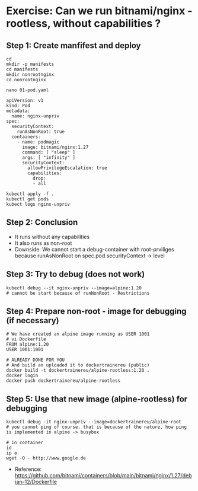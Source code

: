 # Exercise: Can we run bitnami/nginx - rootless, without capabilities ? 

## Step 1: Create manfifest and deploy 

```
cd
mkdir -p manifests
cd manifests
mkdir nonrootnginx
cd nonrootnginx
```

```
nano 01-pod.yaml
```

```
apiVersion: v1
kind: Pod
metadata:
  name: nginx-unpriv
spec:
  securityContext:
    runAsNonRoot: true 
  containers:
    - name: podmagic
      image: bitnami/nginx:1.27
      command: [ "sleep" ]
      args: [ "infinity" ]
      securityContext:
        allowPrivilegeEscalation: true 
        capabilities:
          drop:
          - all
```

```
kubectl apply -f .
kubectl get pods
kubect logs nginx-unpriv 
```

## Step 2: Conclusion 

  * It runs without any capabilities
  * It also runs as non-root
  * Downside: We cannot start a debug-container with root-prviliges because runAsNonRoot on spec.pod.securityContext  -> level 


## Step 3: Try to debug (does not work)

```
kubectl debug --it nginx-unpriv --image=alpine:1.20 
# cannot be start because of runNonRoot - Restrictions 
```

## Step 4: Prepare non-root - image for debugging (if necessary) 

```
# We have created an alpine image running as USER 1001
# vi Dockerfile
FROM alpine:1.20
USER 1001:1001
```

```
# ALREADY DONE FOR YOU
# And build an uploaded it to dockertrainereu (public)
docker build -t dockertrainereu/alpine-rootless:1.20 .
docker login
docker push dockertrainereu/alpine-rootless 
```


## Step 5: Use that new image (alpine-rootless) for debugging

```
kubectl debug -it nginx-unpriv --image=dockertrainereu/alpine-root
# you cannot ping of course. that is because of the nature, how ping is implemented in alpine -> busybox
```

```
# in container
id
ip a
wget -O - http://www.google.de 
```


* Reference: https://github.com/bitnami/containers/blob/main/bitnami/nginx/1.27/debian-12/Dockerfile

